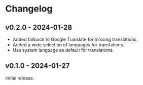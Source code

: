 # Changelog

## v0.2.0 - 2024-01-28

- Added fallback to Google Translate for missing translations.
- Added a wide selection of languages for translations.
- Use system language as default for translations.

## v0.1.0 - 2024-01-27

Initial release.
